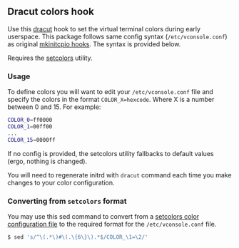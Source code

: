 ## Dracut colors hook

Use this [dracut](https://wiki.archlinux.org/index.php/Dracut) hook to
set the virtual terminal colors during early userspace. This package follows
same config syntax (`/etc/vconsole.conf`) as original [mkinitcpio hooks](https://github.com/EvanPurkhiser/mkinitcpio-colors).
The syntax is provided below.

Requires the [setcolors](https://github.com/EvanPurkhiser/linux-vt-setcolors) utility.

### Usage

To define colors you will want to edit your `/etc/vconsole.conf` file and
specify the colors in the format `COLOR_X=hexcode`. Where X is a number between
0 and 15. For example:

```sh
COLOR_0=ff0000
COLOR_1=00ff00
...
COLOR_15=0000ff
```

If no config is provided, the setcolors utility fallbacks to default values (ergo, nothing is changed).

You will need to regenerate initrd with `dracut` command each time you make changes to your
color configuration.

### Converting from `setcolors` format

You may use this sed command to convert from a [setcolors color configuration
file](https://github.com/EvanPurkhiser/linux-vt-setcolors/blob/master/example-colors/solarized)
to the required format for the `/etc/vconsole.conf` file.

```sh
$ sed 's/^\(.*\)#\(.\{6\}\).*$/COLOR_\1=\2/'
```